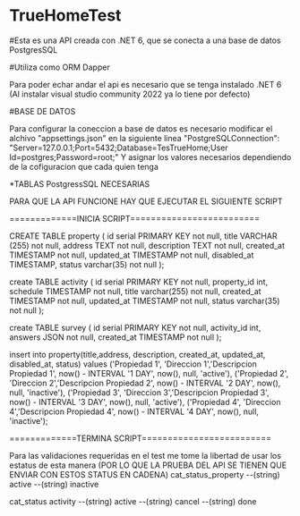 # TrueHomeTest

#Esta es una API creada con .NET 6, que se conecta a una base de datos PostgresSQL

#Utiliza como ORM Dapper

Para poder echar andar el api es necesario que se tenga instalado .NET 6 (Al instalar visual studio community 2022 ya lo tiene por defecto)

#BASE DE DATOS 

Para configurar la coneccion a base de datos es necesario modificar el alchivo "appsettings.json" en la siguiente linea "PostgreSQLConnection": "Server=127.0.0.1;Port=5432;Database=TesTrueHome;User Id=postgres;Password=root;" Y asignar los valores necesarios dependiendo de la cofiguracion que cada quien tenga

*TABLAS PostgressSQL NECESARIAS

PARA QUE LA API FUNCIONE HAY QUE EJECUTAR EL SIGUIENTE SCRIPT

=============INICIA SCRIPT=========================

CREATE TABLE property ( id serial PRIMARY KEY not null, title VARCHAR (255) not null, address TEXT not null, description TEXT not null, created_at TIMESTAMP not null, updated_at TIMESTAMP not null, disabled_at TIMESTAMP, status varchar(35) not null );

create TABLE activity ( id serial PRIMARY KEY not null, property_id int, schedule TIMESTAMP not null, title varchar(255) not null, created_at TIMESTAMP not null, updated_at TIMESTAMP not null, status varchar(35) not null );

create TABLE survey ( id serial PRIMARY KEY not null, activity_id int, answers JSON not null, created_at TIMESTAMP not null );

insert into property(title,address, description, created_at, updated_at, disabled_at, status) values ('Propiedad 1', 'Direccion 1','Descripcion Propiedad 1', now() - INTERVAL '1 DAY', now(), null, 'active'), ('Propiedad 2', 'Direccion 2','Descripcion Propiedad 2', now() - INTERVAL '2 DAY', now(), null, 'inactive'), ('Propiedad 3', 'Direccion 3','Descripcion Propiedad 3', now() - INTERVAL '3 DAY', now(), null, 'active'), ('Propiedad 4', 'Direccion 4','Descripcion Propiedad 4', now() - INTERVAL '4 DAY', now(), null, 'inactive');

=============TERMINA SCRIPT=========================

Para las validaciones requeridas en el test me tome la libertad de usar los estatus de esta manera (POR LO QUE LA PRUEBA DEL API SE TIENEN QUE ENVIAR CON ESTOS STATUS EN CADENA) cat_status_property --(string) active --(string) inactive

cat_status activity --(string) active --(string) cancel --(string) done
